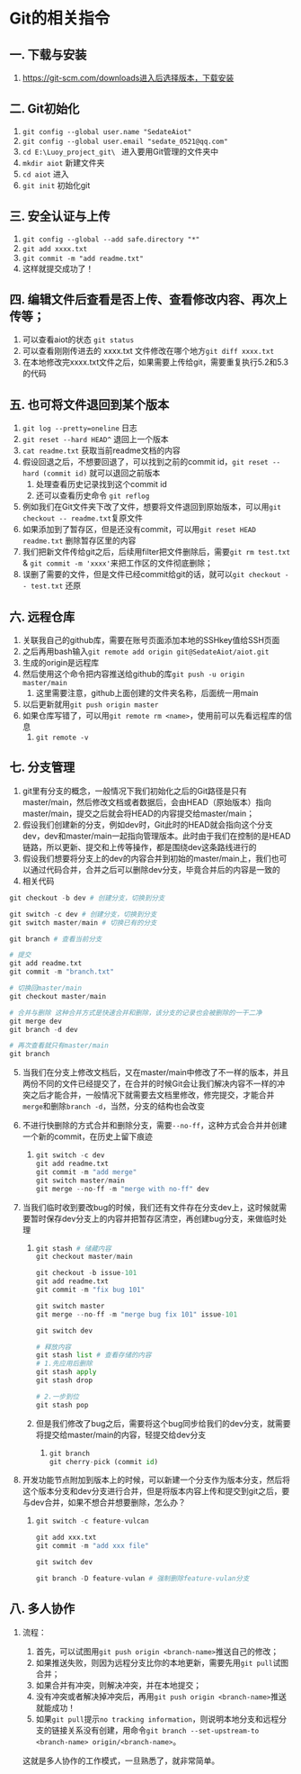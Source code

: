 # Git的相关指令

## 一. 下载与安装

1. https://git-scm.com/downloads进入后选择版本，下载安装

## 二. Git初始化

1. `git config --global user.name "SedateAiot"`
2. `git config --global user.email "sedate_0521@qq.com"`
3. `cd E:\Luoy_project_git\ ` 进入要用Git管理的文件夹中
4. `mkdir aiot`  新建文件夹
5. `cd aiot`  进入
6. `git init` 初始化git

## 三. 安全认证与上传

1. `git config --global --add safe.directory "*"`
2. `git add xxxx.txt`
3. `git commit -m "add readme.txt"`
4. 这样就提交成功了！

## 四. 编辑文件后查看是否上传、查看修改内容、再次上传等；

1. 可以查看aiot的状态 `git status`
2. 可以查看刚刚传进去的 xxxx.txt 文件修改在哪个地方`git diff xxxx.txt`
3. 在本地修改完xxxx.txt文件之后，如果需要上传给git，需要重复执行5.2和5.3的代码

## 五. 也可将文件退回到某个版本

1. `git log --pretty=oneline` 日志
2. `git reset --hard HEAD^` 退回上一个版本
3. `cat readme.txt` 获取当前readme文档的内容
4. 假设回退之后，不想要回退了，可以找到之前的commit id，`git reset --hard (commit id)` 就可以退回之前版本
   1. 处理查看历史记录找到这个commit id
   2. 还可以查看历史命令 `git reflog`
5. 例如我们在Git文件夹下改了文件，想要将文件退回到原始版本，可以用`git checkout -- readme.txt`复原文件
6. 如果添加到了暂存区，但是还没有commit，可以用`git reset HEAD readme.txt`  删除暂存区里的内容
7. 我们把新文件传给git之后，后续用filter把文件删除后，需要`git rm test.txt` & `git commit -m 'xxxx'`来把工作区的文件彻底删除；
8. 误删了需要的文件，但是文件已经commit给git的话，就可以`git checkout -- test.txt` 还原

## 六. 远程仓库

1. 关联我自己的github库，需要在账号页面添加本地的SSHkey值给SSH页面
2. 之后再用bash输入`git remote add origin git@SedateAiot/aiot.git`
3. 生成的origin是远程库
4. 然后使用这个命令把内容推送给github的库`git push -u origin master/main`
   1. 这里需要注意，github上面创建的文件夹名称，后面统一用main
5. 以后更新就用`git push origin master`
6. 如果仓库写错了，可以用`git remote rm <name>`，使用前可以先看远程库的信息
   1. `git remote -v`

## 七. 分支管理

1. git里有分支的概念，一般情况下我们初始化之后的Git路径是只有master/main，然后修改文档或者数据后，会由HEAD（原始版本）指向master/main，提交之后就会将HEAD的内容提交给master/main；
2. 假设我们创建新的分支，例如dev时，Git此时的HEAD就会指向这个分支dev，dev和master/main一起指向管理版本。此时由于我们在控制的是HEAD链路，所以更新、提交和上传等操作，都是围绕dev这条路线进行的
3. 假设我们想要将分支上的dev的内容合并到初始的master/main上，我们也可以通过代码合并，合并之后可以删除dev分支，毕竟合并后的内容是一致的
4. 相关代码

```python
git checkout -b dev # 创建分支，切换到分支

git switch -c dev # 创建分支，切换到分支
git switch master/main # 切换已有的分支

git branch # 查看当前分支

# 提交
git add readme.txt
git commit -m "branch.txt" 

# 切换回master/main
git checkout master/main

# 合并与删除 这种合并方式是快速合并和删除，该分支的记录也会被删除的一干二净
git merge dev
git branch -d dev

# 再次查看就只有master/main
git branch
```

5. 当我们在分支上修改文档后，又在master/main中修改了不一样的版本，并且两份不同的文件已经提交了，在合并的时候Git会让我们解决内容不一样的冲突之后才能合并，一般情况下就需要去文档里修改，修完提交，才能合并`merge`和删除`branch -d`，当然，分支的结构也会改变

6. 不进行快删除的方式合并和删除分支，需要`--no-ff`，这种方式会合并并创建一个新的commit，在历史上留下痕迹

   1. ```python
      git switch -c dev
      git add readme.txt
      git commit -m "add merge"
      git switch master/main
      git merge --no-ff -m "merge with no-ff" dev
      ```

7. 当我们临时收到要改bug的时候，我们还有文件存在分支dev上，这时候就需要暂时保存dev分支上的内容并把暂存区清空，再创建bug分支，来做临时处理

   1. ```python
      git stash # 储藏内容
      git checkout master/main
      
      git checkout -b issue-101
      git add readme.txt
      git commit -m "fix bug 101"
      
      git switch master
      git merge --no-ff -m "merge bug fix 101" issue-101
      
      git switch dev
      
      # 释放内容
      git stash list # 查看存储的内容
      # 1.先应用后删除
      git stash apply
      git stash drop
      
      # 2.一步到位
      git stash pop
      
      ```

   2. 但是我们修改了bug之后，需要将这个bug同步给我们的dev分支，就需要将提交给master/main的内容，轻提交给dev分支

      1. ```python
         git branch
         git cherry-pick (commit id)
         ```

8. 开发功能节点附加到版本上的时候，可以新建一个分支作为版本分支，然后将这个版本分支和dev分支进行合并，但是将版本内容上传和提交到git之后，要与dev合并，如果不想合并想要删除，怎么办？

   1. ```python
      git switch -c feature-vulcan
      
      git add xxx.txt
      git commit -m "add xxx file"
      
      git switch dev
      
      git branch -D feature-vulan # 强制删除feature-vulan分支
      ```

## 八. 多人协作

1. 流程：

   1. 首先，可以试图用`git push origin <branch-name>`推送自己的修改；
   2. 如果推送失败，则因为远程分支比你的本地更新，需要先用`git pull`试图合并；
   3. 如果合并有冲突，则解决冲突，并在本地提交；
   4. 没有冲突或者解决掉冲突后，再用`git push origin <branch-name>`推送就能成功！
   5. 如果`git pull`提示`no tracking information`，则说明本地分支和远程分支的链接关系没有创建，用命令`git branch --set-upstream-to <branch-name> origin/<branch-name>`。

   这就是多人协作的工作模式，一旦熟悉了，就非常简单。

   

